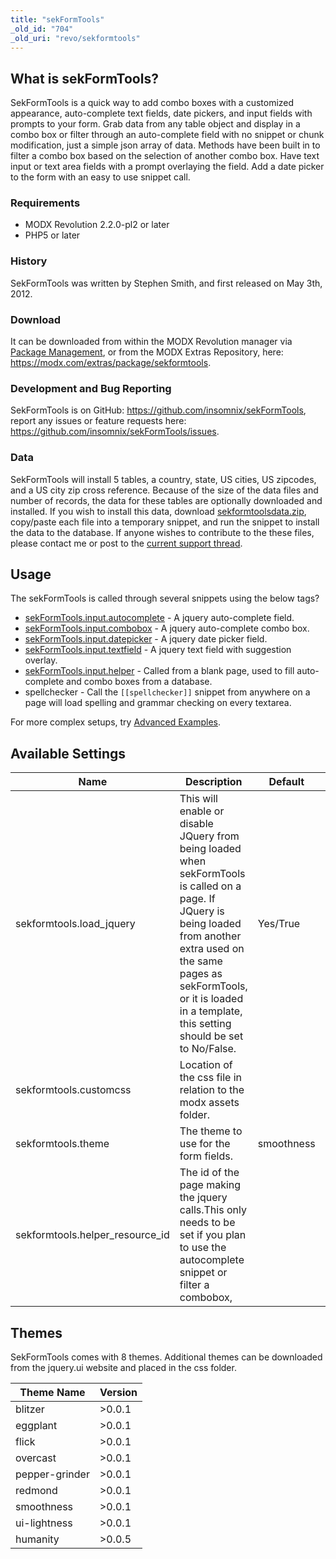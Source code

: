 ```yaml
---
title: "sekFormTools"
_old_id: "704"
_old_uri: "revo/sekformtools"
---
```


## What is sekFormTools?

SekFormTools is a quick way to add combo boxes with a customized appearance, auto-complete text fields, date pickers, and input fields with prompts to your form. Grab data from any table object and display in a combo box or filter through an auto-complete field with no snippet or chunk modification, just a simple json array of data. Methods have been built in to filter a combo box based on the selection of another combo box. Have text input or text area fields with a prompt overlaying the field. Add a date picker to the form with an easy to use snippet call.

### Requirements

- MODX Revolution 2.2.0-pl2 or later
- PHP5 or later

### History

SekFormTools was written by Stephen Smith, and first released on May 3th, 2012.

### Download

It can be downloaded from within the MODX Revolution manager via [Package Management](extending-modx/transport-packages "Package Management"), or from the MODX Extras Repository, here: <https://modx.com/extras/package/sekformtools>.

### Development and Bug Reporting

SekFormTools is on GitHub: <https://github.com/insomnix/sekFormTools>, report any issues or feature requests here: <https://github.com/insomnix/sekFormTools/issues>.

### Data

SekFormTools will install 5 tables, a country, state, US cities, US zipcodes, and a US city zip cross reference. Because of the size of the data files and number of records, the data for these tables are optionally downloaded and installed. If you wish to install this data, download [sekformtoolsdata.zip](http://www.seknetsolutions.com/downloads/sekformtoolsdata.zip), copy/paste each file into a temporary snippet, and run the snippet to install the data to the database. If anyone wishes to contribute to the these files, please contact me or post to the [current support thread](http://forums.modx.com/thread/76302/support-comments-for-sekformtools-beta).

## Usage

The sekFormTools is called through several snippets using the below tags?

- [sekFormTools.input.autocomplete](extras/sekformtools/sekformtools.input.autocomplete "sekFormTools.input.autocomplete") - A jquery auto-complete field.
- [sekFormTools.input.combobox](extras/sekformtools/sekformtools.input.combobox "sekFormTools.input.combobox") - A jquery auto-complete combo box.
- [sekFormTools.input.datepicker](extras/sekformtools/sekformtools.input.datepicker "sekFormTools.input.datepicker") - A jquery date picker field.
- [sekFormTools.input.textfield](extras/sekformtools/sekformtools.input.textfield "sekFormTools.input.textfield") - A jquery text field with suggestion overlay.
- [sekFormTools.input.helper](extras/sekformtools/sekformtools.input.helper "sekFormTools.input.helper") - Called from a blank page, used to fill auto-complete and combo boxes from a database.
- spellchecker - Call the `[[spellchecker]]` snippet from anywhere on a page will load spelling and grammar checking on every textarea.

For more complex setups, try [Advanced Examples](extras/sekformtools/sekformtools-advanced-examples "sekFormTools Advanced Examples").

## Available Settings

| Name                              | Description                                                                                                                                                                                                                                             | Default    | Version |
| --------------------------------- | ------------------------------------------------------------------------------------------------------------------------------------------------------------------------------------------------------------------------------------------------------- | ---------- | ------- |
| sekformtools.load\_jquery         | This will enable or disable JQuery from being loaded when sekFormTools is called on a page. If JQuery is being loaded from another extra used on the same pages as sekFormTools, or it is loaded in a template, this setting should be set to No/False. | Yes/True   | >0.0.1  |
| sekformtools.customcss            | Location of the css file in relation to the modx assets folder.                                                                                                                                                                                         |            | >0.0.1  |
| sekformtools.theme                | The theme to use for the form fields.                                                                                                                                                                                                                   | smoothness | >0.0.1  |
| sekformtools.helper\_resource\_id | The id of the page making the jquery calls.This only needs to be set if you plan to use the autocomplete snippet or filter a combobox,                                                                                                                  |            | >0.0.1  |

## Themes

SekFormTools comes with 8 themes. Additional themes can be downloaded from the jquery.ui website and placed in the css folder.

| Theme Name     | Version |
| -------------- | ------- |
| blitzer        | >0.0.1  |
| eggplant       | >0.0.1  |
| flick          | >0.0.1  |
| overcast       | >0.0.1  |
| pepper-grinder | >0.0.1  |
| redmond        | >0.0.1  |
| smoothness     | >0.0.1  |
| ui-lightness   | >0.0.1  |
| humanity       | >0.0.5  |
